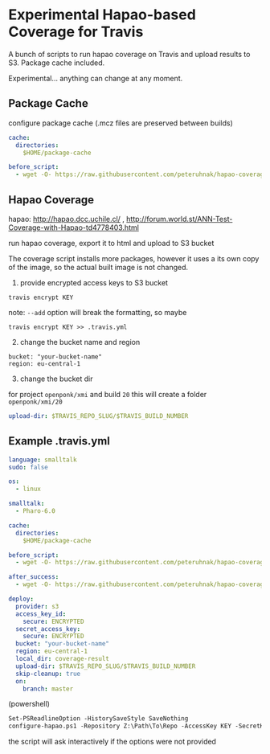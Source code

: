 # Experimental Hapao-based Coverage for Travis

A bunch of scripts to run hapao coverage on Travis and upload results to S3.
Package cache included.

Experimental... anything can change at any moment.

## Package Cache

configure package cache (.mcz files are preserved between builds)

```yaml
cache:
  directories:
    $HOME/package-cache

before_script:
  - wget -O- https://raw.githubusercontent.com/peteruhnak/hapao-coverage/master/package-cache.sh | bash
```

## Hapao Coverage

hapao: http://hapao.dcc.uchile.cl/ , http://forum.world.st/ANN-Test-Coverage-with-Hapao-td4778403.html

run hapao coverage, export it to html and upload to S3 bucket

The coverage script installs more packages, however it uses a its own copy of the image, so the actual built image is not changed.


1. provide encrypted access keys to S3 bucket

```
travis encrypt KEY
```

note: `--add` option will break the formatting, so maybe

```
travis encrypt KEY >> .travis.yml
```

2. change the bucket name and region

```
bucket: "your-bucket-name"
region: eu-central-1
```

3. change the bucket dir

for project `openponk/xmi` and build `20` this will create a folder `openponk/xmi/20`

```yaml
upload-dir: $TRAVIS_REPO_SLUG/$TRAVIS_BUILD_NUMBER
```


## Example .travis.yml

```yaml
language: smalltalk
sudo: false

os:
  - linux

smalltalk:
  - Pharo-6.0

cache:
  directories:
    $HOME/package-cache

before_script:
  - wget -O- https://raw.githubusercontent.com/peteruhnak/hapao-coverage/master/package-cache.sh | bash

after_success:
  - wget -O- https://raw.githubusercontent.com/peteruhnak/hapao-coverage/master/hapao-coverage.sh | bash

deploy:
  provider: s3
  access_key_id:
    secure: ENCRYPTED
  secret_access_key:
    secure: ENCRYPTED
  bucket: "your-bucket-name"
  region: eu-central-1
  local_dir: coverage-result
  upload-dir: $TRAVIS_REPO_SLUG/$TRAVIS_BUILD_NUMBER
  skip-cleanup: true
  on:
    branch: master
```

(powershell)

```ps
Set-PSReadlineOption -HistorySaveStyle SaveNothing
configure-hapao.ps1 -Repository Z:\Path\To\Repo -AccessKey KEY -SecretKey KEY
```

the script will ask interactively if the options were not provided
